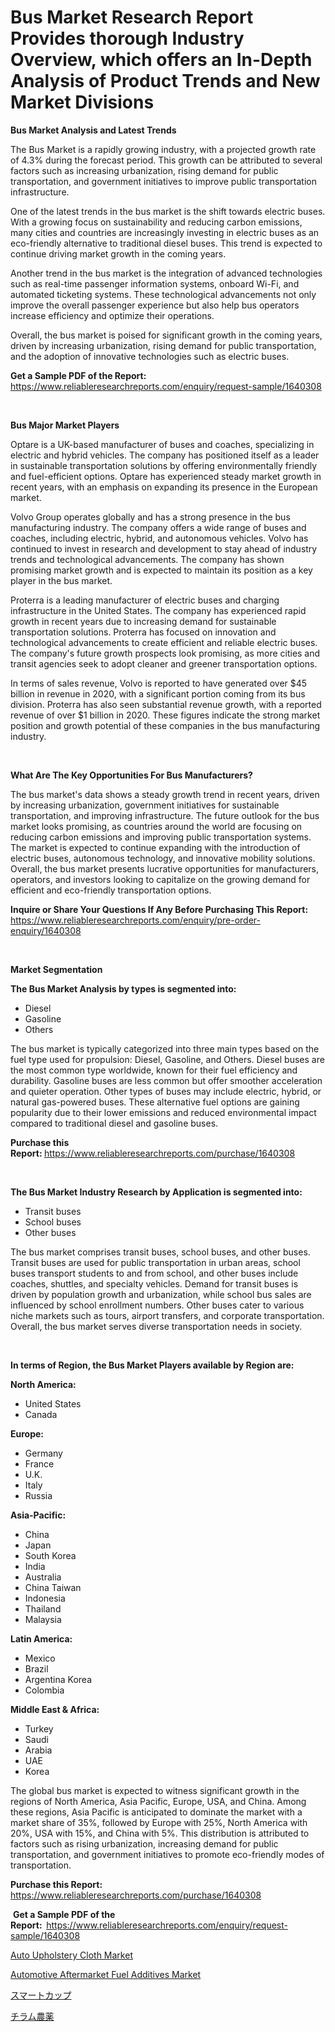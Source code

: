 <p><h1>Bus Market Research Report Provides thorough Industry Overview, which offers an In-Depth Analysis of Product Trends and New Market Divisions</h1></p><p><strong>Bus Market Analysis and Latest Trends</strong></p>
<p><p>The Bus Market is a rapidly growing industry, with a projected growth rate of 4.3% during the forecast period. This growth can be attributed to several factors such as increasing urbanization, rising demand for public transportation, and government initiatives to improve public transportation infrastructure.</p><p>One of the latest trends in the bus market is the shift towards electric buses. With a growing focus on sustainability and reducing carbon emissions, many cities and countries are increasingly investing in electric buses as an eco-friendly alternative to traditional diesel buses. This trend is expected to continue driving market growth in the coming years.</p><p>Another trend in the bus market is the integration of advanced technologies such as real-time passenger information systems, onboard Wi-Fi, and automated ticketing systems. These technological advancements not only improve the overall passenger experience but also help bus operators increase efficiency and optimize their operations.</p><p>Overall, the bus market is poised for significant growth in the coming years, driven by increasing urbanization, rising demand for public transportation, and the adoption of innovative technologies such as electric buses.</p></p>
<p><strong>Get a Sample PDF of the Report:&nbsp;</strong> <a href="https://www.reliableresearchreports.com/enquiry/request-sample/1640308">https://www.reliableresearchreports.com/enquiry/request-sample/1640308</a></p>
<p>&nbsp;</p>
<p><strong>Bus Major Market Players</strong></p>
<p><p>Optare is a UK-based manufacturer of buses and coaches, specializing in electric and hybrid vehicles. The company has positioned itself as a leader in sustainable transportation solutions by offering environmentally friendly and fuel-efficient options. Optare has experienced steady market growth in recent years, with an emphasis on expanding its presence in the European market.</p><p>Volvo Group operates globally and has a strong presence in the bus manufacturing industry. The company offers a wide range of buses and coaches, including electric, hybrid, and autonomous vehicles. Volvo has continued to invest in research and development to stay ahead of industry trends and technological advancements. The company has shown promising market growth and is expected to maintain its position as a key player in the bus market.</p><p>Proterra is a leading manufacturer of electric buses and charging infrastructure in the United States. The company has experienced rapid growth in recent years due to increasing demand for sustainable transportation solutions. Proterra has focused on innovation and technological advancements to create efficient and reliable electric buses. The company's future growth prospects look promising, as more cities and transit agencies seek to adopt cleaner and greener transportation options.</p><p>In terms of sales revenue, Volvo is reported to have generated over $45 billion in revenue in 2020, with a significant portion coming from its bus division. Proterra has also seen substantial revenue growth, with a reported revenue of over $1 billion in 2020. These figures indicate the strong market position and growth potential of these companies in the bus manufacturing industry.</p></p>
<p>&nbsp;</p>
<p><strong>What Are The Key Opportunities For Bus Manufacturers?</strong></p>
<p><p>The bus market's data shows a steady growth trend in recent years, driven by increasing urbanization, government initiatives for sustainable transportation, and improving infrastructure. The future outlook for the bus market looks promising, as countries around the world are focusing on reducing carbon emissions and improving public transportation systems. The market is expected to continue expanding with the introduction of electric buses, autonomous technology, and innovative mobility solutions. Overall, the bus market presents lucrative opportunities for manufacturers, operators, and investors looking to capitalize on the growing demand for efficient and eco-friendly transportation options.</p></p>
<p><strong>Inquire or Share Your Questions If Any Before Purchasing This Report:</strong> <a href="https://www.reliableresearchreports.com/enquiry/pre-order-enquiry/1640308">https://www.reliableresearchreports.com/enquiry/pre-order-enquiry/1640308</a></p>
<p>&nbsp;</p>
<p><strong>Market Segmentation</strong></p>
<p><strong>The Bus Market Analysis by types is segmented into:</strong></p>
<p><ul><li>Diesel</li><li>Gasoline</li><li>Others</li></ul></p>
<p><p>The bus market is typically categorized into three main types based on the fuel type used for propulsion: Diesel, Gasoline, and Others. Diesel buses are the most common type worldwide, known for their fuel efficiency and durability. Gasoline buses are less common but offer smoother acceleration and quieter operation. Other types of buses may include electric, hybrid, or natural gas-powered buses. These alternative fuel options are gaining popularity due to their lower emissions and reduced environmental impact compared to traditional diesel and gasoline buses.</p></p>
<p><strong>Purchase this Report:&nbsp;</strong><a href="https://www.reliableresearchreports.com/purchase/1640308">https://www.reliableresearchreports.com/purchase/1640308</a></p>
<p>&nbsp;</p>
<p><strong>The Bus Market Industry Research by Application is segmented into:</strong></p>
<p><ul><li>Transit buses</li><li>School buses</li><li>Other buses</li></ul></p>
<p><p>The bus market comprises transit buses, school buses, and other buses. Transit buses are used for public transportation in urban areas, school buses transport students to and from school, and other buses include coaches, shuttles, and specialty vehicles. Demand for transit buses is driven by population growth and urbanization, while school bus sales are influenced by school enrollment numbers. Other buses cater to various niche markets such as tours, airport transfers, and corporate transportation. Overall, the bus market serves diverse transportation needs in society.</p></p>
<p>&nbsp;</p>
<p><strong>In terms of Region, the Bus Market Players available by Region are:</strong></p>
<p>
    <p> <strong> North America: </strong>
        <ul>
            <li>United States</li>
            <li>Canada</li>
        </ul>
        </p> 
    <p> <strong> Europe: </strong>
        <ul>
            <li>Germany</li>
            <li>France</li>
            <li>U.K.</li>
            <li>Italy</li>
            <li>Russia</li>
        </ul>
        </p> 
    <p> <strong> Asia-Pacific: </strong>
        <ul>
            <li>China</li>
            <li>Japan</li>
            <li>South Korea</li>
            <li>India</li>
            <li>Australia</li>
            <li>China Taiwan</li>
            <li>Indonesia</li>
            <li>Thailand</li>
            <li>Malaysia</li>
        </ul>
        </p> 
    <p> <strong> Latin America: </strong>
        <ul>
            <li>Mexico</li>
            <li>Brazil</li>
            <li>Argentina Korea</li>
            <li>Colombia</li>
        </ul>
        </p> 
    <p> <strong> Middle East & Africa: </strong>
        <ul>
            <li>Turkey</li>
            <li>Saudi</li>
            <li>Arabia</li>
            <li>UAE</li>
            <li>Korea</li>
        </ul>
    </p>
    </p>
<p><p>The global bus market is expected to witness significant growth in the regions of North America, Asia Pacific, Europe, USA, and China. Among these regions, Asia Pacific is anticipated to dominate the market with a market share of 35%, followed by Europe with 25%, North America with 20%, USA with 15%, and China with 5%. This distribution is attributed to factors such as rising urbanization, increasing demand for public transportation, and government initiatives to promote eco-friendly modes of transportation.</p></p>
<p><strong>Purchase this Report: </strong><a href="https://www.reliableresearchreports.com/purchase/1640308">https://www.reliableresearchreports.com/purchase/1640308</a></p>
<p>&nbsp;<strong>Get a Sample PDF of the Report:&nbsp;&nbsp;</strong><a href="https://www.reliableresearchreports.com/enquiry/request-sample/1640308">https://www.reliableresearchreports.com/enquiry/request-sample/1640308</a></p>
<p><strong></strong></p>
<p><p><a href="https://github.com/shotows/Market-Research-Report-List-1/blob/main/auto-upholstery-cloth-market.md">Auto Upholstery Cloth Market</a></p><p><a href="https://github.com/Sinjinluong3e0awx2m195k76/Market-Research-Report-List-1/blob/main/automotive-aftermarket-fuel-additives-market.md">Automotive Aftermarket Fuel Additives Market</a></p><p><a href="https://medium.com/@rosemarieleffler2023/%E3%82%B9%E3%83%9E%E3%83%BC%E3%83%88%E3%82%AB%E3%83%83%E3%83%97%E5%B8%82%E5%A0%B4%E3%81%AE%E3%83%88%E3%83%AC%E3%83%B3%E3%83%89%E3%81%A8%E5%B8%82%E5%A0%B4%E5%88%86%E6%9E%90%E3%81%AF-2024%E5%B9%B4%E3%81%8B%E3%82%892031%E5%B9%B4%E3%81%BE%E3%81%A7%E3%81%AE%E6%9C%9F%E9%96%93%E3%81%AB%E4%BA%88%E6%B8%AC%E3%81%95%E3%82%8C%E3%81%A6%E3%81%84%E3%81%BE%E3%81%99-5d138b8d263f">スマートカップ</a></p><p><a href="https://medium.com/@the_orlando3017/%E3%83%81%E3%83%A9%E3%83%A0%E8%BE%B2%E8%96%AC%E5%B8%82%E5%A0%B4%E3%83%AC%E3%83%9D%E3%83%BC%E3%83%88%E3%81%8C%E3%81%93%E3%81%AE%E5%B8%82%E5%A0%B4%E3%81%AE%E6%9C%80%E6%96%B0%E3%83%88%E3%83%AC%E3%83%B3%E3%83%89%E3%81%A8%E6%88%90%E9%95%B7%E6%A9%9F%E4%BC%9A%E3%82%92%E6%98%8E%E3%82%89%E3%81%8B%E3%81%AB%E3%81%97%E3%81%BE%E3%81%97%E3%81%9F-0522556c80a3">チラム農薬</a></p></p>